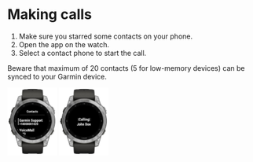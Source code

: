 # Making calls

1.   Make sure you starred some contacts on your phone.
2.   Open the app on the watch.
3.   Select a contact phone to start the call.

Beware that maximum of 20 contacts (5 for low-memory devices) can be synced to your Garmin device.

<img src="../WatchApp/extras/Connect-IQ-Store/Screenshots/Cropped/fenix7-Contacts.jpg" alt="fenix7-Contacts" width="20%" /> <img src="../WatchApp/extras/Connect-IQ-Store/Screenshots/Cropped/fenix7-Calling.jpg" alt="fenix7-Calling" width="20%" />



